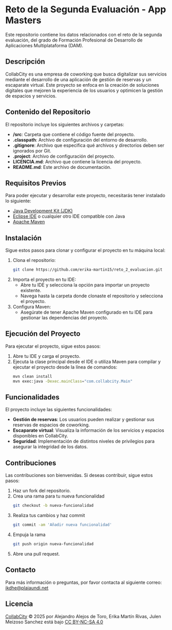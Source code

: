 # Reto de la Segunda Evaluación - App Masters

Este repositorio contiene los datos relacionados con el reto de la segunda evaluación, del grado de Formación Profesional de Desarrollo de Aplicaciones Multiplataforma (DAM).

## Descripción

CollabCity es una empresa de coworking que busca digitalizar sus servicios mediante el desarrollo de una aplicación de gestión de reservas y un escaparate virtual. Este proyecto se enfoca en la creación de soluciones digitales que mejoren la experiencia de los usuarios y optimicen la gestión de espacios y servicios.

## Contenido del Repositorio

El repositorio incluye los siguientes archivos y carpetas:

- **/src**: Carpeta que contiene el código fuente del proyecto.
- **.classpath**: Archivo de configuración del entorno de desarrollo.
- **.gitignore**: Archivo que especifica qué archivos y directorios deben ser ignorados por Git.
- **.project**: Archivo de configuración del proyecto.
- **LICENCIA.md**: Archivo que contiene la licencia del proyecto.
- **README.md**: Este archivo de documentación.

## Requisitos Previos

Para poder ejecutar y desarrollar este proyecto, necesitarás tener instalado lo siguiente:

- [Java Development Kit (JDK)](https://www.oracle.com/java/technologies/javase-downloads.html)
- [Eclipse IDE](https://www.eclipse.org/downloads/) o cualquier otro IDE compatible con Java
- [Apache Maven](https://maven.apache.org/)

## Instalación

Sigue estos pasos para clonar y configurar el proyecto en tu máquina local:

1. Clona el repositorio:
   ```bash
   git clone https://github.com/erika-martin15/reto_2_evaluacion.git
2. Importa el proyecto en tu IDE:
   - Abre tu IDE y selecciona la opción para importar un proyecto existente.
   - Navega hasta la carpeta donde clonaste el repositorio y selecciona el proyecto.
4. Configura Maven:
   - Asegúrate de tener Apache Maven configurado en tu IDE para gestionar las dependencias del proyecto.

## Ejecución del Proyecto

Para ejecutar el proyecto, sigue estos pasos:
1. Abre tu IDE y carga el proyecto.
2. Ejecuta la clase principal desde el IDE o utiliza Maven para compilar y ejecutar el proyecto desde la línea de comandos:
   ```bash
   mvn clean install
   mvn exec:java -Dexec.mainClass="com.collabcity.Main"

## Funcionalidades

El proyecto incluye las siguientes funcionalidades:

- **Gestión de reservas**: Los usuarios pueden realizar y gestionar sus reservas de espacios de coworking.
- **Escaparate virtual**: Visualiza la información de los servicios y espacios disponibles en CollabCity.
- **Seguridad**: Implementación de distintos niveles de privilegios para asegurar la integridad de los datos.

## Contribuciones

Las contribuciones son bienvenidas. Si deseas contribuir, sigue estos pasos:

1. Haz un fork del repositorio.
2. Crea una rama para tu nueva funcionalidad
   ```bash
   git checkout -b nueva-funcionalidad
4. Realiza tus cambios y haz commit
   ```bash
   git commit -am 'Añadir nueva funcionalidad'
6. Empuja la rama
   ```bash
   git push origin nueva-funcionalidad
8. Abre una pull request.

## Contacto

Para más información o preguntas, por favor contacta al siguiente correo: ikdhe@plaiaundi.net

## Licencia

[CollabCity](https://github.com/erika-martin15/reto_2_evaluacion_grupo_4/tree/master) © 2025 por Alejandro Alejos de Toro, Erika Martín Rivas, Julen Meizoso Sanchez está bajo [CC BY-NC-SA 4.0](https://creativecommons.org/licenses/by-nc-sa/4.0/?ref=chooser-v1)
